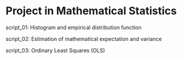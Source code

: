 # Project in Mathematical Statistics

script_01: Histogram and empirical distribution function

script_02: Estimation of mathematical expectation and variance

script_03: Ordinary Least Squares (OLS)
